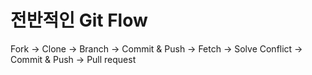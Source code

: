 # 전반적인 Git Flow
Fork -> Clone -> Branch -> Commit & Push -> Fetch -> Solve Conflict -> Commit & Push -> Pull request
